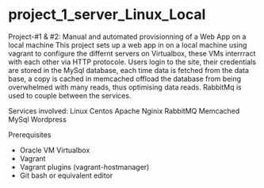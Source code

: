 # project_1_server_Linux_Local

Project-#1 & #2: Manual and automated provisionning of a Web App on a local machine
This project sets up a web app in on a local machine using vagrant to configure the differnt servers on Virtualbox, these VMs interrract with each other via HTTP protocole. Users login to the site, their credentials are stored in the MySql database, each time data is fetched from the data base, a copy is cached in memcached offload the database from being overwhelmed with many reads, thus optimising data reads. RabbitMq is used to couple between the services.

Services involved:
Linux  Centos 
Apache
Nginix
RabbitMQ
Memcached
MySql
Wordpress


Prerequisites
- Oracle VM Virtualbox
- Vagrant
- Vagrant plugins (vagrant-hostmanager)
- Git bash or equivalent editor
